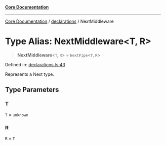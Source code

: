 [**Core Documentation**](../../README.md)

***

[Core Documentation](../../README.md) / [declarations](../README.md) / NextMiddleware

# Type Alias: NextMiddleware\<T, R\>

> **NextMiddleware**\<`T`, `R`\> = `NextPipe`\<`T`, `R`\>

Defined in: [declarations.ts:43](https://github.com/stonemjs/core/blob/e2fddc9518734748c09a72d4b4064dd1d4c1288c/src/declarations.ts#L43)

Represents a Next type.

## Type Parameters

### T

`T` = `unknown`

### R

`R` = `T`
